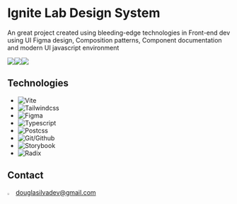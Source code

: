 # Ignite Lab Design System 

An great project created using bleeding-edge technologies in Front-end dev using UI Figma design, Composition patterns, Component documentation and modern UI javascript environment

<div style="display: flex; width: 40%">
  <img src="https://i.ibb.co/VNm77Br/ignite-lab-design-system.png">
  <img src="https://i.ibb.co/y5Y2QHR/ignite-lag-components.png">
  <img src="https://i.ibb.co/QPzjWgq/ignite-lab-colors.png">
</div>

## Technologies

- ![Vite](https://vitejs.dev/)
- ![Tailwindcss](https://tailwindcss.com/)
- ![Figma](https://figma.com/)
- ![Typescript](https://typescriptlang.org/)
- ![Postcss](https://postcss.org/)
- ![Git/Github](https://github.com/)
- ![Storybook](https://storybookjs.org)
- ![Radix](https://www.radix-ui.com/)

## Contact

<img src="https://i.ibb.co/MRYczzz/gmail.png" alt="Douglas Gmail" width="20" heith="20" style="width: 3%" /> douglasilvadev@gmail.com

